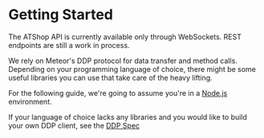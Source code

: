 # Getting Started
The ATShop API is currently available only through WebSockets. REST endpoints are still a work in process.

We rely on Meteor's DDP protocol for data transfer and method calls. Depending on your programming language of choice,
there might be some useful libraries you can use that take care of the heavy lifting.

For the following guide, we're going to assume you're in a [Node.js](https//nodejs.org/) environment.

If your language of choice lacks any libraries and you would like to build your own DDP client, see the
[DDP Spec](https://github.com/meteor/meteor/blob/devel/packages/ddp/DDP.md)